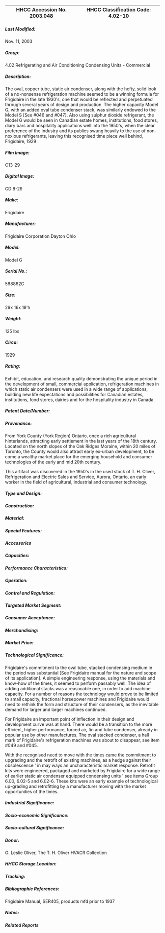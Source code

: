 | **HHCC Accession No. 2003.048** |**HHCC Classification Code:  4.02-10**|
| ----------- | ----------- |

##### Last Modified:
Nov. 11, 2003

##### Group:
4.02 Refrigerating and Air Conditioning Condensing Units - Commercial

##### Description:
The oval, copper tube, static air condenser, along with the hefty, solid look of a no-nonsense refrigeration machine seemed to be a winning formula for Frigidaire in the late 1930's, one that would be reflected and perpetuated through several years of design and production. The higher capacity Model G, with an added oval tube condenser stack, was similarly endowed to the Model S [See #046 and #047]. Also using sulphur dioxide refrigerant, the Model G would be seen in Canadian estate homes, institutions, food stores, diary bars and hospitality applications well into the 1950's, when the clear preference of the industry and its publics swung heavily to the use of non-noxious refrigerants, leaving this recognised time piece well behind, Frigidaire, 1929

##### Film Image:
C13-29

##### Digital Image:
CD 8-29

##### Make:
Frigidaire

##### Manufacturer:
Frigidaire Corporation Dayton Ohio

##### Model:
Model G

##### Serial No.:
568862G

##### Size:
29x 16x 19'h

##### Weight:
125 lbs

##### Circa:
1929

##### Rating:
Exhibit, education, and research quality demonstrating the unique period in the development of small, commercial application, refrigeration machines in which static air condensers were used in a wide range of applications, building new life expectations and possibilities for Canadian estates, institutions, food stores, dairies and for the hospitality industry in Canada.

##### Patent Date/Number:


##### Provenance:
From York County (York Region) Ontario, once a rich agricultural hinterlands, attracting early settlement in the last years of the 18th century. Located on the north slopes of the Oak Ridges Moraine, within 20 miles of Toronto, the County would also attract early ex-urban development, to be come a wealthy market place for the emerging household and consumer technologies of the early and mid 20th century. 

This artifact was discovered in the 1950's in the used stock of T. H. Oliver, Refrigeration and Electric Sales and Service, Aurora, Ontario, an early worker in the field of agricultural, industrial and consumer technology.

##### Type and Design:


##### Construction:


##### Material:


##### Special Features:


##### Accessories


##### Capacities:


##### Performance Characteristics:


##### Operation:


##### Control and Regulation:


##### Targeted Market Segment:


##### Consumer Acceptance:


##### Merchandising:


##### Market Price:


##### Technological Significance:
Frigidaire's commitment to the oval tube, stacked condensing medium in the period was substantial [See Frigidaire manual for the nature and scope of its application]. A simple engineering response, using the materials and know-how of the times, it seemed to perform passably well. The idea of adding additional stacks was a reasonable one, in order to add machine capacity. For a number of reasons the technology would prove to be limited to small capacity, fractional horsepower machines and Frigidaire would need to rethink the form and structure of their condensers, as the inevitable demand for larger and larger machines continued.

For Frigidaire an important point of inflection in their design and development curve was at hand. There would be a transition to the more efficient, higher performance, forced air,  fin and tube condenser, already in popular use by other manufactures, The oval stacked condenser, a hall mark of Frigidaire's refrigeration machines was about to disappear, see item #049 and #045.

With the recognised need to move with the times came the commitment to upgrading and the retrofit of existing machines, as a hedge against their obsolescence ' in may ways an uncharacteristic market response. Retrofit kits were engineered, packaged and marketed by Frigidaire for a wide range of earlier static air condenser equipped condensing units ' see items Group 6.00, 6.02-5 and 6.02-6. These kits were an early example of technological up-grading and retrofitting by a manufacturer moving with the market opportunities of the times.

##### Industrial Significance:


##### Socio-economic Significance:


##### Socio-cultural Significance:


##### Donor:
G. Leslie Oliver, The T. H. Oliver HVACR Collection

##### HHCC Storage Location:


##### Tracking:


##### Bibliographic References:
Frigidaire Manual, SER405, products mfd prior to 1937

##### Notes:


##### Related Reports

